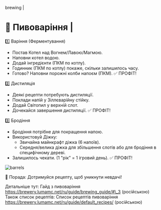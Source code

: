 brewing |

# 🍺 Пивоваріння |

1️⃣ Варіння (Ферментування)

- Постав Котел над Вогнем/Лавою/Магмою.
- Наповни котел водою.
- Додай інгредієнти (ПКМ по котлу).
- Годинник (ПКМ по котлу) покаже, скільки залишилось часу.
- Готово? Наповни порожні колби напоєм (ПКМ).
  ✅ ПРОФІТ!

2️⃣ Дистиляція

- Деякі рецепти потребують дистиляції.
- Поклади напій у Зіллєварійну стійку.
- Додай Світопил у верхній слот.
- Дочекайся завершення дистиляції.
  ✅ ПРОФІТ!

3️⃣ Бродіння

- Бродіння потрібне для покращення напою.
- Використовуй Діжку:
  - Звичайна майнкрафт діжка (6 напоїв).
  - Середня/велика діжка для збільшення слотів або для бродіння в специфічному дереві.
- Залишилось чекати. (1 "рік" = 1 ігровий день).
  ✅ ПРОФІТ!

![barrels](/images/barrels.png)

🎯 Порада: Дотримуйся рецепту, щоб уникнути невдачі!

Детальніше тут: Гайд з пивоваріння [<u>https://brewery.lumamc.net/ru/guide/brewing_guide/#\_3</u>](https://brewery.lumamc.net/ru/guide/brewing_guide/#_3) (російською)  
Також список рецептів: Список рецептів пивоваріння [<u>https://brewery.lumamc.net/ru/guide/default_recipes/</u>](https://brewery.lumamc.net/ru/guide/default_recipes/) (російською)
